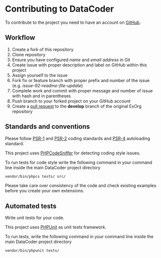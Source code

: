 # Contributing to DataCoder

To contribute to the project you need to have an account on [GitHub](https://github.com/).

## Workflow

1. Create a fork of this repository
2. Clone repository
3. Ensure you have configured *name* and *email address* in Git
4. Create issue with proper description and label on GitHub within this project
5. Assign yourself to the issue
6. Fork fix or feature branch with proper prefix and number of the issue (e.g. *issue-92-readme-file-update*)
7. Complete work and commit with proper message and number of issue with hash and in parentheses
8. Push branch to your forked project on your GitHub account
9. Create a [pull request](https://help.github.com/articles/using-pull-requests/) to the **develop** branch of the original ExOrg repository

## Standards and conventions

Please follow [PSR-1](http://www.php-fig.org/psr/psr-1/) and [PSR-2](http://www.php-fig.org/psr/psr-2/) coding standards and [PSR-4](http://www.php-fig.org/psr/psr-4/) autoloading standard.

This project uses [PHPCodeSniffer](https://www.squizlabs.com/php-codesniffer) for detecting coding style issues.

To run tests for code style  write the following command in your command line inside the main DataCoder project directory

```bash
vendor/bin/phpcs tests/ src/
```

Please take care over consistency of the code and check existing examples before you create your own extensions.

## Automated tests

Write unit tests for your code. 

This project uses [PHPUnit](https://phpunit.de/) as unit tests framework.

To run tests, write the following command in your command line inside the main DataCoder project directory

```bash
vendor/bin/phpunit tests/
```